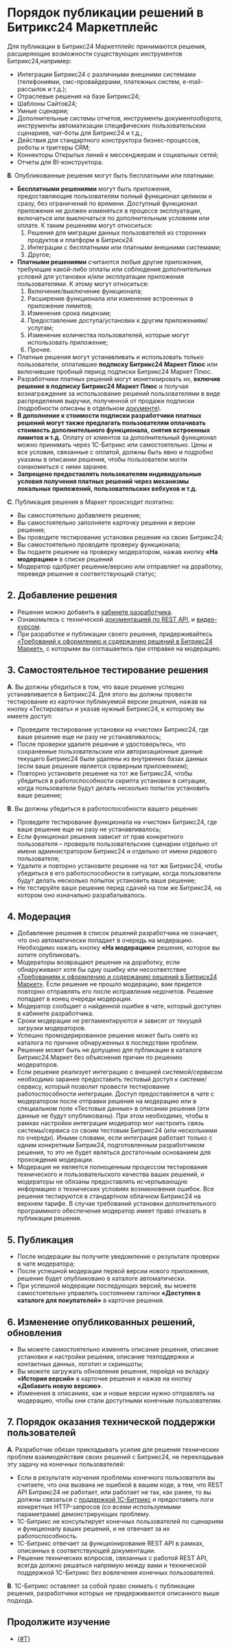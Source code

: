 # Порядок публикации решений в Битрикс24 Маркетплейс

Для публикации в Битрикс24 Маркетплейс принимаются решения, расширяющие возможности существующих инструментов Битрикс24,например:

- Интеграции Битрикс24 с различными внешними системами (телефониями, смс-провайдерами, платежных систем, e-mail-рассылок и т.д.);
- Отраслевые решения на базе Битрикс24;
- Шаблоны Сайтов24;
- Умные сценарии;
- Дополнительные системы отчетов, инструменты документооборота, инструменты автоматизации специфических пользовательских сценариев, чат-боты для Битрикс24 и т.д.;
- Действия для стандартного конструктора бизнес-процессов, роботы и триггеры CRM;
- Коннекторы Открытых линий к мессенджерам и социальных сетей;
- Отчеты для BI-конструктора.

**B**. Опубликованные решения могут быть бесплатными или платными:

- **Бесплатными решениями** могут быть приложения, предоставляющие пользователям полный функционал целиком и сразу, без ограничений по времени. Доступный функционал приложения не должен изменяться в процессе эксплуатации, включаться или выключаться по дополнительным условиям или оплате. К таким решениям могут относиться:
  1. Решения для миграции данных пользователей из сторонних продуктов и платформ в Битриск24
  2. Интеграции с бесплатными или платными внешними системами;
  3. Другое;
- **Платными решениями** считаются любые другие приложения, требующие какой-либо оплаты или соблюдения дополнительных условий для установки и/или эксплуатации приложения пользователями. К этому могут относиться:
  1. Включение/выключение функционала;
  2. Расширение функционала или изменение встроенных в приложение лимитов;
  3. Изменение срока лицензии;
  4. Предоставление доступа/установки к другим приложениям/услугам;
  5. Изменение количества пользователей, которые могут использовать приложение;
  6. Прочее.
- Платные решения могут устанавливать и использовать только пользователи, оплатившие **подписку Битрикс24 Маркет Плюс** или включившие пробный период подписки Битрикс24 Маркет Плюс.
- Разработчики платных решений могут монетизировать их, **включив решение в подписку Битрикс24 Маркет Плюс** и получая вознаграждение за использование решений пользователями в виде распределения выручки, полученной от продажи подписки (подробности описаны в отдельном [документе](https://apps24rules.bitrix24.site/ru/)).
- **В дополнение к стоимости подписки разработчики платных решений могут также предлагать пользователям оплачивать стоимость дополнительного функционала, снятия встроенных лимитов и т.д.** Оплату от клиентов за дополнительный функционал можно принимать через 1С-Битрикс или самостоятельно. Цены и все условия, связанные с оплатой, должны быть явно и подробно указаны в описании решения, чтобы пользователи могли ознакомиться с ними заранее.
- **Запрещено предоставлять пользователям индивидуальные условия получения платных решений через механизмы локальных приложений, пользовательских вебхуков и т.д.**

**C**. Публикация решения в Маркет происходит поэтапно:

- Вы самостоятельно добавляете решение;
- Вы самостоятельно заполняете карточку решения и версии решения;
- Вы проводите тестирование установки решения на своих Битрикс24;
- Вы самостоятельно проводите проверку функционала;
- Вы подаете решение на проверку модератором, нажав кнопку **«На модерацию»** в списке решений
- Модератор одобряет решение/версию или отправляет на доработку, переведя решение в соответствующий статус;

## 2. Добавление решения

- Решение можно добавить в [кабинете разработчика](https://vendors.bitrix24.ru/).
- Ознакомьтесь с технической [документацией по REST API](../../api-reference/), и [видео-курсом](https://dev.1c-bitrix.ru/learning/course/index.php?COURSE_ID=266&INDEX=Y).
- При разработке и публикации своего решения, придерживайтесь [«Требований к оформлению и содержанию решений в Битрикс24 Маркет»](./publication-requirements.md), с которыми вы соглашаетесь при отправке на модерацию.

## 3. Самостоятельное тестирование решения

**A**. Вы должны убедиться в том, что ваше решение успешно устанавливается в Битрикс24. Для этого вы должны провести тестирование из карточки публикуемой версии решения, нажав на кнопку «Тестировать» и указав нужный Битрикс24, к которому вы имеете доступ:

- Проведите тестирование установки на «чистом» Битрикс24, где ваше решение еще ни разу не устанавливалось;
- После проверки удалите решение и удостоверьтесь, что сохраненные пользовательские или авторизационные данные текущего Битрикс24 были удалены из внутренних базах данных (если ваше решение является серверным приложением);
- Повторно установите решение на тот же Битрикс24, чтобы убедиться в работоспособности скрипта установки в ситуации, когда пользователи
будут делать несколько попыток установить ваше решение;

**B**. Вы должны убедиться в работоспособности вашего решения:

- Проведите тестирование функционала на «чистом» Битрикс24, где ваше решение еще ни разу не устанавливалось;
- Если функционал решения зависит от прав конкретного пользователя – проверьте пользовательские сценарии отдельно от имени администратором Битрикс24 и отдельно от имени рядового пользователя;
- Удалите и повторно установите решение на тот же Битрикс24, чтобы убедиться в его работоспособности в ситуации, когда пользователи будут делать несколько попыток установить ваше решение;
- Не тестируйте ваше решение перед сдачей на том же Битрикс24, на котором оно изначально разрабатывалось.

## 4. Модерация

- Добавление решения в список решений разработчика не означает, что оно автоматически попадает в очередь на модерацию. Необходимо нажать кнопку **«На модерацию»** решения, которое вы хотите опубликовать.
- Модераторы возвращают решение на доработку, если обнаруживают хотя бы одну ошибку или несоответствие [«Требованиям к оформлению и содержанию решений в Битриск24 Маркет»](./publication-requirements.md). Если решение не прошло модерацию, вам придется повторно отправлять его после исправления недочетов. Решение попадает в конец очереди модерации.
- Модератор сообщает о найденной ошибке в чате, который доступен в кабинете разработчика.
- Сроки модерации не регламентируются и зависят от текущей загрузки модераторов.
- Успешно промодерированное решение может быть снято из каталога по причине обнаруженных в последствии проблем.
- Решение может быть не допущено для публикации в каталоге Битрикс24.Маркет без объяснения причин по решению модераторов.
- Если решение реализует интеграцию с внешней системой/сервисом необходимо заранее предоставить тестовый доступ к системе/сервису, который позволит провести тестирование работоспособности интеграции. Доступ предоставляется в чате с модератором после отправки решения на модерацию или в специальном поле «Тестовые данные» в описании решения (эти данные не будут опубликованы). При этом необходимо, чтобы в рамках настройки интеграции модератор мог настроить связь системы/сервиса со своим тестовым Битрикс24 (или несколькими по очереди). Иными словами, если интеграция работает только с одним конкретным Битрик24, подготовленным разработчиком решения, то это не будет являться достаточным основанием для прохождения модерации.
- Модерация не является полноценным процессом тестирования технического и пользовательского качества ваших решений, и модераторы не обязаны предоставлять исчерпывающую информацию о технических условиях возникновения ошибок. Все решения тестируются в стандартном облачном Битрикс24 на верхнем тарифе. В случае требований установки дополнительного программного обеспечения модератор имеет право отказать в публикации решения.

## 5. Публикация

- После модерации вы получите уведомление о результате проверки в чате модератора;
- После успешной модерации первой версии нового приложения, решение будет опубликовано в каталоге автоматически.
- При успешной модерации последующих версий, вы можете самостоятельно управлять состоянием галочки **«Доступен в каталоге для покупателей»** в карточке решения.

## 6. Изменение опубликованных решений, обновления

- Вы можете самостоятельно изменять описание решения, описание установки и настройки решения, описание техподдержки и контактных данных, логотип и скриншоты;
- Вы можете загружать обновления решения, перейдя на вкладку **«История версий»** в карточке решения и нажав на кнопку **«Добавить новую версию»**.
- Изменения в описаниях, как и новые версии нужно отправлять на модерацию, чтобы они стали доступными конечным пользователям.

## 7. Порядок оказания технической поддержки пользователей

**A**. Разработчик обязан прикладывать усилия для решения технических проблем взаимодействия своих решений с Битрикс24, не перекладывая эту задачу на конечных пользователей:

- Если в результате изучения проблемы конечного пользователя вы считаете, что она вызвана не ошибкой в вашем коде, а тем, что REST API Битрикс24 не работает, или работает не так, как ранее, то вы должны связаться с [поддержкой 1С-Битрикс](https://partners.1c-bitrix.ru/support/#fe47d5=tab-1) и предоставить логи конкретных HTTP-запросов (со всеми используемыми параметрами) демонстрирующих проблему.
- 1С-Битрикс не консультирует конечных пользователей по сценариям и функционалу ваших решений, и не отвечает за их работоспособность.
- 1С-Битрикс отвечает за функционирование REST API в рамках, описанных в соответствующей документации.
- Решение технических вопросов, связанных с работой REST API, всегда должно решаться напрямую между вами и технической поддержкой 1С-Битрикс без вовлечения конечных пользователей.

**B**. 1С-Битрикс оставляет за собой право снимать с публикации решения, разработчики которых не придерживаются описанного выше подхода.

## Продолжите изучение

- [{#T}](./common-requirements.md)
